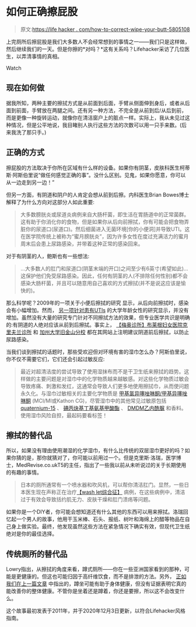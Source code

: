 # 如何正确擦屁股

> 原文:[https://life hacker . com/how-to-correct-wipe-your-butt-5805108](https://lifehacker.com/how-to-correctly-wipe-your-butt-5805108)

上完厕所后擦屁股是我们大多数人不会经常想到的事情之一——我们只是这样做，然后继续我们的一天。但是你擦的*对吗？*这有关系吗？Lifehacker采访了几位医生，以弄清事情的真相。

Watch

## **现在如何做**

据我所知，两种主要的擦拭方式是从前面到后面，手臂从侧面伸到身后，或者从后面到前面，手臂放在两腿之间。还有另一种方法，不完全是从前到后/从后到前，而是更像一种旋转运动，就像你在清洁窗户上的脏点一样。实际上，我从未见过这种情况，但是公平地说，我目睹别人执行这些方法的次数可以用一只手来数。(后来我洗了那只手。)

## **正确的方式**

擦屁股的方法取决于你所在区域有什么样的设备。如果你有阴茎，皮肤科医生柯蒂斯·阿斯伯里说“做任何感觉正确的事”。没什么区别。见鬼，如果你愿意，你可以从一边走到另一边！”

但另一方面，有阴道和阴户的人肯定会想从前到后擦。内科医生Brian Bowes博士解释了为什么方向对这部分人如此重要:

> 大多数膀胱炎或尿道炎病例来自大肠杆菌，即生活在胃肠道中的正常菌群。这有助于你消化你的食物，但是如果你从后向前擦拭，你有可能会把食物弄脏你的尿道口(尿道口)。然后细菌进入无菌环境[你的小便洞]并导致UTI。这在医学院传统上被称为“蜜月膀胱炎”，因为许多女性在度过充满活力的蜜月周末后会患上尿路感染，并带着这种正常的感染回来。

对于有阴茎的人，鲍斯也有一些想法:

> ...大多数人的肛门和尿道口(阴茎末端的开口)之间至少有6英寸(希望如此)...这保护他们免受尿路感染。因此，任何有阴茎的人(不排除任何性别)都不会感染大肠杆菌，并且可以随意用自己喜欢的方式擦拭(并不是说这应该是愉快的)。

那么科学呢？2009年的一项关于小便后擦拭的研究 显示，从后向前擦拭时，感染会有小幅增加。然而， [另一项针对患有UTIs](https://journals.lww.com/jpelvicsurgery/Citation/2008/02000/Urinary_Tract_Infection_in_the_Adult_Female_.1.aspx) 的大学年龄女性的研究显示，并没有增加。虽然没有大量的研究专门针对不同擦拭方法的效果，但专业医学共识是明确的:有阴道的人绝对应该从前到后擦拭。事实上， [【梅奥诊所】](https://www.mayoclinic.org/diseases-conditions/urinary-tract-infection/symptoms-causes/syc-20353447)[布莱根妇女医院](https://www.brighamandwomens.org/obgyn/urogynecology/urinary-tract-infections)[克里夫兰诊所](https://my.clevelandclinic.org/health/diseases/9135-urinary-tract-infections/prevention) 和 [加州大学旧金山分校](https://www.ucsfhealth.org/conditions/urinary_tract_infections/) 都在其网站上注明建议阴道前后擦拭，以防止尿路感染。

当我们谈到擦拭的话题时，那些受欢迎但对环境有害的湿巾怎么办？阿斯伯里说，你不仅不需要它们，它们还会引起过敏反应:

> 最近对超清洁度的尝试导致了使用湿抹布而不是干卫生纸来擦拭的趋势。这样做的主要问题是对湿巾中的化学物质越来越敏感。对这些化学物质过敏会导致疼痛、刺激和发红，这通常会导致人们更多地使用擦拭巾，从而使问题永久化。与湿巾过敏相关的主要化学物质是 [甲基氯异噻唑啉酮/甲基异噻唑啉酮](https://www.ewg.org/skindeep/ingredient/703935/methylisothiazolinone/) (MCI/MI或Kathon CG)，尽管湿巾中的其他常见过敏原包括 [quaternium-15](https://www.ewg.org/skindeep/ingredient/705478/QUATERNIUM-15_(FORMALDEHYDE_RELEASER)/) 、 [碘丙炔基丁基氨基甲酸酯](https://www.ewg.org/skindeep/ingredient/703111/IODOPROPYNYL_BUTYLCARBAMATE/) 、 [DMDM乙内酰脲](https://www.ewg.org/skindeep/ingredient/702196/DMDM_HYDANTOIN_(FORMALDEHYDE_RELEASER)/) 和香料。使用湿巾风险自担，最起码要看标签！

## **擦拭的替代品**

所以，如果没有理由使用潮湿的化学湿巾，有什么比传统的双层湿巾更好的吗？如果你猜的是，那你就猜对了，你可能以前用过一个。但是克里斯·洛瑞，医学博士，MedRevise.co.ukT5的主任，指出了一些我以前从未听说过的关于长期使用的有趣的事情。

> 日本的厕所通常有一个喷水器和吹风机，可以帮你清洁肛门。显然，一些日本医生现在声称正在治疗[【wash let综合征】](https://www.wired.com/2006/11/washlet-syndrom/) 病例，在这些病例中，清洁过于有效会导致括约肌无力、皮肤干燥和肛门溃疡等问题。

如果你是一个DIY者，你可能会想知道还有什么其他的东西可以用来擦拭。洛瑞回忆起一个男人的故事，他用干玉米棒、石头、报纸、树叶和海绵上的醋等物品在自己身上做实验。最终，他发现虽然这些方法在紧急情况下确实有效，但现代卫生纸绝对是你的最佳选择。

## **传统厕所的替代品**

Lowry指出，从擦拭的角度来看，蹲式厕所——你在一些亚洲国家看到的那种，可能是更健康的。但这也可能归因于高纤维饮食，而不是排泄的方法。另外， [正如我们在上一篇文章](https://lifehacker.com/no-you-dont-have-to-squat-when-you-poop-1785317166) 中指出的，蹲坐可能有助于身体健康，但没有证据表明它真的能改善你的整体健康。不管你是坐着还是蹲着，你还是要擦，所以这不会改变什么。

这个故事最初发表于2011年，并于2020年12月3日更新，以符合Lifehacker风格指南。